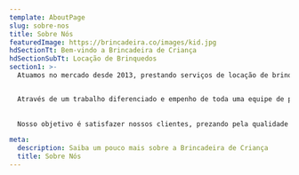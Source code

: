```yaml
---
template: AboutPage
slug: sobre-nos
title: Sobre Nós
featuredImage: https://brincadeira.co/images/kid.jpg
hdSectionTt: Bem-vindo a Brincadeira de Criança
hdSectionSubTt: Locação de Brinquedos
section1: >-
  Atuamos no mercado desde 2013, prestando serviços de locação de brinquedos, tendas e climatizadores para qualquer tipo de evento.


  Através de um trabalho diferenciado e empenho de toda uma equipe de profissionais treinados, a **Brincadeira de Criança** é hoje uma das maiores empresas nesse segmento atendendo crianças, jovens e adultos de forma individual e personalizada.
  
  
  Nosso objetivo é satisfazer nossos clientes, prezando pela qualidade no atendimento, pontualidade, cordialidade e produtos em bom estado proporcionando maior segurança.

meta:
  description: Saiba um pouco mais sobre a Brincadeira de Criança
  title: Sobre Nós
---
```

